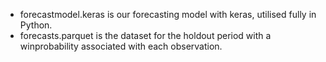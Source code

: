 - forecastmodel.keras is our forecasting model with keras, utilised fully in Python.
- forecasts.parquet is the dataset for the holdout period with a winprobability associated with each observation.
